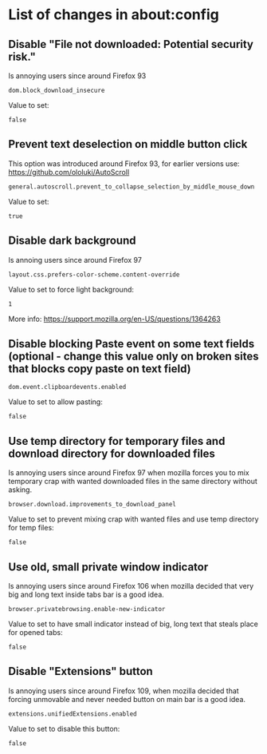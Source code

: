 # List of changes in about:config

## Disable "File not downloaded: Potential security risk."
Is annoying users since around Firefox 93
```
dom.block_download_insecure
```
Value to set:
```
false
```

## Prevent text deselection on middle button click
This option was introduced around Firefox 93, for earlier versions use: https://github.com/ololuki/AutoScroll
```
general.autoscroll.prevent_to_collapse_selection_by_middle_mouse_down
```
Value to set:
```
true
```

## Disable dark background
Is annoing users since around Firefox 97
```
layout.css.prefers-color-scheme.content-override
```
Value to set to force light background:
```
1
```
More info: https://support.mozilla.org/en-US/questions/1364263

## Disable blocking Paste event on some text fields (optional - change this value only on broken sites that blocks copy paste on text field)
```
dom.event.clipboardevents.enabled
```
Value to set to allow pasting:
```
false
```

## Use temp directory for temporary files and download directory for downloaded files
Is annoying users since around Firefox 97 when mozilla forces you to mix temporary crap with wanted downloaded files in the same directory without asking.
```
browser.download.improvements_to_download_panel
```
Value to set to prevent mixing crap with wanted files and use temp directory for temp files:
```
false
```

## Use old, small private window indicator
Is annoying users since around Firefox 106 when mozilla decided that very big and long text inside tabs bar is a good idea.
```
browser.privatebrowsing.enable-new-indicator
```
Value to set to have small indicator instead of big, long text that steals place for opened tabs:
```
false
```

## Disable "Extensions" button
Is annoying users since around Firefox 109, when mozilla decided that forcing unmovable and never needed button on main bar is a good idea.
```
extensions.unifiedExtensions.enabled
```
Value to set to disable this button:
```
false
```
